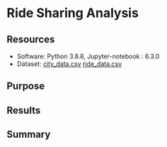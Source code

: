 # Ride Sharing Analysis

## Resources
 - Software: Python 3.8.8, Jupyter-notebook : 6.3.0
 - Dataset: [city_data.csv](https://github.com/cffhr99/Module5-Challenge/blob/main/Resources/city_data.csv) 
            [ride_data.csv](https://github.com/cffhr99/Module5-Challenge/blob/main/Resources/ride_data.csv)
            
## Purpose

## Results

## Summary
